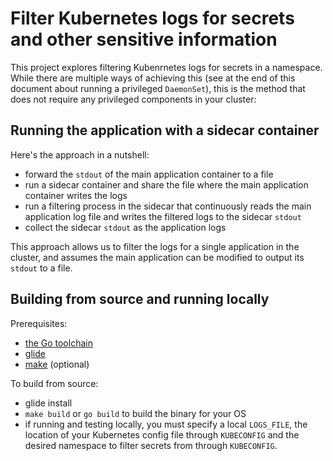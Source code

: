 # Filter Kubernetes logs for secrets and other sensitive information

This project explores filtering Kubenrnetes logs for secrets in a namespace. While there are multiple ways of achieving this (see at the end of this document about running a privileged `DaemonSet`), this is the method that does not require any privileged components in your cluster:

## Running the application with a sidecar container

Here's the approach in a nutshell:

- forward the `stdout` of the main application container to a file
- run a sidecar container and share the file where the main application container writes the logs
- run a filtering process in the sidecar that continuously reads the main application log file and writes the filtered logs to the sidecar `stdout`
- collect the sidecar `stdout` as the application logs

This approach allows us to filter the logs for a single application in the cluster, and assumes the main application can be modified to output its `stdout` to a file.

## Building from source and running locally

Prerequisites:

- [the Go toolchain][go]
- [glide][glide]
- [make][make] (optional)

To build from source:

- glide install
- `make build` or `go build` to build the binary for your OS
- if running and testing locally, you must specify a local `LOGS_FILE`, the location of your Kubernetes config file through `KUBECONFIG` and the desired namespace to filter secrets from through `KUBECONFIG`.

[go]: https://golang.org/doc/install
[glide]: https://github.com/Masterminds/glide
[make]: https://www.gnu.org/software/make/
